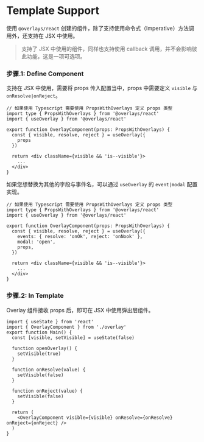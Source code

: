 # Template Support

使用 `@overlays/react` 创建的组件，除了支持使用命令式（Imperative）方法调用外，还支持在 JSX 中使用。

> 支持了 JSX 中使用的组件，同样也支持使用 callback 调用，并不会影响彼此功能，这是一项可选项。

### 步骤.1: Define Component

支持在 JSX 中使用，需要将 props 传入配置当中，props 中需要定义 `visible` 与 `onResolve|onReject`。

```tsx
// 如果使用 Typescript 需要使用 PropsWithOverlays 定义 props 类型
import type { PropsWithOverlays } from '@overlays/react'
import { useOverlay } from '@overlays/react'

export function OverlayComponent(props: PropsWithOverlays) {
  const { visible, resolve, reject } = useOverlay({
    props
  })

  return <div className={visible && 'is--visible'}>
    ...
  </div>
}
```

如果您想替换为其他的字段与事件名，可以通过 `useOverlay` 的 `event|modal` 配置实现。

```tsx
// 如果使用 Typescript 需要使用 PropsWithOverlays 定义 props 类型
import type { PropsWithOverlays } from '@overlays/react'
import { useOverlay } from '@overlays/react'

export function OverlayComponent(props: PropsWithOverlays) {
  const { visible, resolve, reject } = useOverlay({
    events: { resolve: 'onOk', reject: 'onNook' },
    modal: 'open',
    props,
  })

  return <div className={visible && 'is--visible'}>
    ...
  </div>
}
```

### 步骤.2: In Template

Overlay 组件接收 props 后，即可在 JSX 中使用弹出层组件。

```tsx
import { useState } from 'react'
import { OverlayComponent } from './overlay'
export function Main() {
  const [visible, setVisible] = useState(false)

  function openOverlay() {
    setVisible(true)
  }

  function onResolve(value) {
    setVisible(false)
  }

  function onReject(value) {
    setVisible(false)
  }

  return (
    <OverlayComponent visible={visible} onResolve={onResolve} onReject={onReject} />
  )
}
```